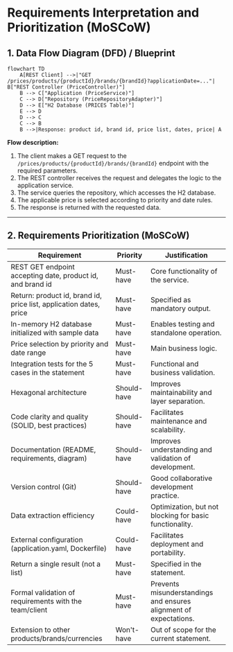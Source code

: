 # Requirements Interpretation and Prioritization (MoSCoW)

## 1. Data Flow Diagram (DFD) / Blueprint

```mermaid
flowchart TD
    A[REST Client] -->|"GET /prices/products/{productId}/brands/{brandId}?applicationDate=..."| B["REST Controller (PriceController)"]
    B --> C["Application (PriceService)"]
    C --> D["Repository (PriceRepositoryAdapter)"]
    D --> E["H2 Database (PRICES Table)"]
    E --> D
    D --> C
    C --> B
    B -->|Response: product id, brand id, price list, dates, price| A
```

**Flow description:**
1. The client makes a GET request to the `/prices/products/{productId}/brands/{brandId}` endpoint with the required parameters.
2. The REST controller receives the request and delegates the logic to the application service.
3. The service queries the repository, which accesses the H2 database.
4. The applicable price is selected according to priority and date rules.
5. The response is returned with the requested data.

---

## 2. Requirements Prioritization (MoSCoW)

| Requirement                                                              | Priority    | Justification                                                                              |
|--------------------------------------------------------------------------|-------------|--------------------------------------------------------------------------------------------|
| REST GET endpoint accepting date, product id, and brand id               | Must-have   | Core functionality of the service.                                                         |
| Return: product id, brand id, price list, application dates, price       | Must-have   | Specified as mandatory output.                                                             |
| In-memory H2 database initialized with sample data                       | Must-have   | Enables testing and standalone operation.                                                  |
| Price selection by priority and date range                               | Must-have   | Main business logic.                                                                       |
| Integration tests for the 5 cases in the statement                       | Must-have   | Functional and business validation.                                                        |
| Hexagonal architecture                                                   | Should-have | Improves maintainability and layer separation.                                             |
| Code clarity and quality (SOLID, best practices)                         | Should-have | Facilitates maintenance and scalability.                                                   |
| Documentation (README, requirements, diagram)                            | Should-have | Improves understanding and validation of development.                                      |
| Version control (Git)                                                    | Should-have | Good collaborative development practice.                                                   |
| Data extraction efficiency                                               | Could-have  | Optimization, but not blocking for basic functionality.                                    |
| External configuration (application.yaml, Dockerfile)                    | Could-have  | Facilitates deployment and portability.                                                    |
| Return a single result (not a list)                                      | Must-have   | Specified in the statement.                                                                |
| Formal validation of requirements with the team/client                   | Must-have   | Prevents misunderstandings and ensures alignment of expectations.                          |
| Extension to other products/brands/currencies                            | Won't-have  | Out of scope for the current statement.                                                    |
